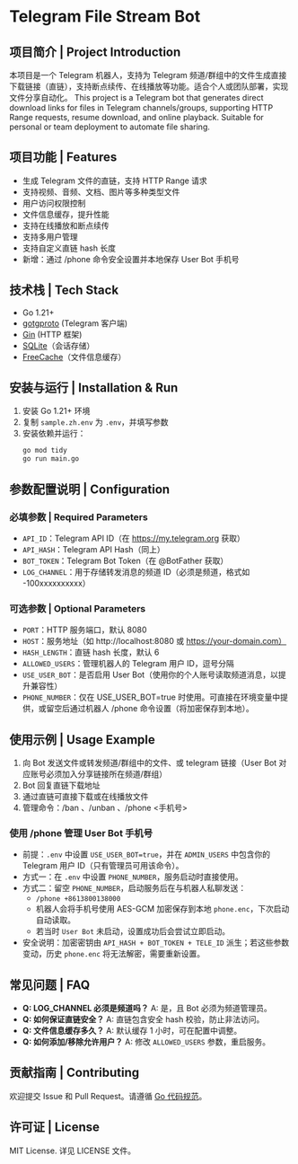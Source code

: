# Telegram File Stream Bot

## 项目简介 | Project Introduction
本项目是一个 Telegram 机器人，支持为 Telegram 频道/群组中的文件生成直接下载链接（直链），支持断点续传、在线播放等功能。适合个人或团队部署，实现文件分享自动化。
This project is a Telegram bot that generates direct download links for files in Telegram channels/groups, supporting HTTP Range requests, resume download, and online playback. Suitable for personal or team deployment to automate file sharing.

## 项目功能 | Features
- 生成 Telegram 文件的直链，支持 HTTP Range 请求
- 支持视频、音频、文档、图片等多种类型文件
- 用户访问权限控制
- 文件信息缓存，提升性能
- 支持在线播放和断点续传
- 支持多用户管理
- 支持自定义直链 hash 长度
- 新增：通过 /phone 命令安全设置并本地保存 User Bot 手机号

## 技术栈 | Tech Stack
- Go 1.21+
- [gotgproto](https://github.com/gotd/td) (Telegram 客户端)
- [Gin](https://github.com/gin-gonic/gin) (HTTP 框架)
- [SQLite](https://www.sqlite.org/)（会话存储）
- [FreeCache](https://github.com/coocood/freecache)（文件信息缓存）

## 安装与运行 | Installation & Run
1. 安装 Go 1.21+ 环境
2. 复制 `sample.zh.env` 为 `.env`，并填写参数
3. 安装依赖并运行：
   ```cmd
   go mod tidy
   go run main.go
   ```

## 参数配置说明 | Configuration

### 必填参数 | Required Parameters
- `API_ID`：Telegram API ID（在 https://my.telegram.org 获取）
- `API_HASH`：Telegram API Hash（同上）
- `BOT_TOKEN`：Telegram Bot Token（在 @BotFather 获取）
- `LOG_CHANNEL`：用于存储转发消息的频道 ID（必须是频道，格式如 -100xxxxxxxxxx）

### 可选参数 | Optional Parameters
- `PORT`：HTTP 服务端口，默认 8080
- `HOST`：服务地址（如 http://localhost:8080 或 https://your-domain.com）
- `HASH_LENGTH`：直链 hash 长度，默认 6
- `ALLOWED_USERS`：管理机器人的 Telegram 用户 ID，逗号分隔
- `USE_USER_BOT`：是否启用 User Bot（使用你的个人账号读取频道消息，以提升兼容性）
- `PHONE_NUMBER`：仅在 USE_USER_BOT=true 时使用。可直接在环境变量中提供，或留空后通过机器人 /phone 命令设置（将加密保存到本地）。

## 使用示例 | Usage Example
1. 向 Bot 发送文件或转发频道/群组中的文件、或 telegram 链接（User Bot 对应账号必须加入分享链接所在频道/群组）
2. Bot 回复直链下载地址
3. 通过直链可直接下载或在线播放文件
4. 管理命令：/ban <id>、/unban <id>、/phone <手机号>

### 使用 /phone 管理 User Bot 手机号
- 前提：`.env` 中设置 `USE_USER_BOT=true`，并在 `ADMIN_USERS` 中包含你的 Telegram 用户 ID（只有管理员可用该命令）。
- 方式一：在 `.env` 中设置 `PHONE_NUMBER`，服务启动时直接使用。
- 方式二：留空 `PHONE_NUMBER`，启动服务后在与机器人私聊发送：
  - `/phone +8613800138000`
  - 机器人会将手机号使用 AES-GCM 加密保存到本地 `phone.enc`，下次启动自动读取。
  - 若当时 `User Bot` 未启动，设置成功后会尝试立即启动。
- 安全说明：加密密钥由 `API_HASH + BOT_TOKEN + TELE_ID` 派生；若这些参数变动，历史 `phone.enc` 将无法解密，需要重新设置。

## 常见问题 | FAQ
- **Q: LOG_CHANNEL 必须是频道吗？**
  A: 是，且 Bot 必须为频道管理员。
- **Q: 如何保证直链安全？**
  A: 直链包含安全 hash 校验，防止非法访问。
- **Q: 文件信息缓存多久？**
  A: 默认缓存 1 小时，可在配置中调整。
- **Q: 如何添加/移除允许用户？**
  A: 修改 `ALLOWED_USERS` 参数，重启服务。

## 贡献指南 | Contributing
欢迎提交 Issue 和 Pull Request。请遵循 [Go 代码规范](https://golang.org/doc/effective_go.html)。

## 许可证 | License
MIT License. 详见 LICENSE 文件。